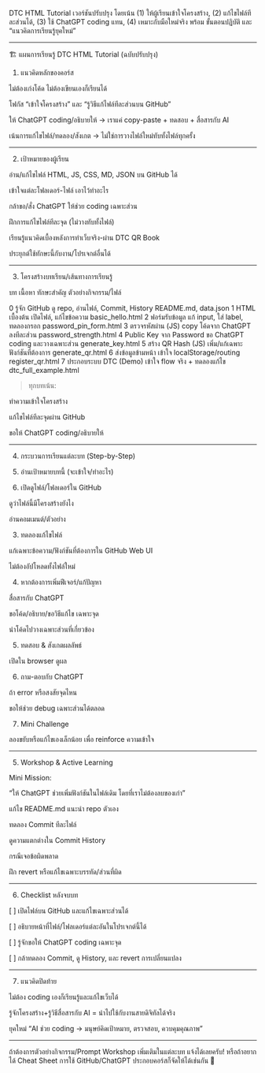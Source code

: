 DTC HTML Tutorial  เวอร์ชันปรับปรุง
โดยเน้น (1) ให้ผู้เรียนเข้าใจโครงสร้าง, (2) แก้ไขไฟล์ทีละส่วนได้, (3) ใช้ ChatGPT coding แทน, (4) เหมาะกับมือใหม่จริง
พร้อม ขั้นตอนปฏิบัติ และ “แนวคิดการเรียนรู้ยุคใหม่”


---

🏗️ แผนการเรียนรู้ DTC HTML Tutorial (ฉบับปรับปรุง)

1. แนวคิดหลักของคอร์ส

ไม่ต้องเก่งโค้ด ไม่ต้องเขียนเองก็เรียนได้

โฟกัส “เข้าใจโครงสร้าง” และ “รู้วิธีแก้ไฟล์ทีละส่วนบน GitHub”

ให้ ChatGPT coding/อธิบายให้ → เราแค่ copy-paste + ทดสอบ + สื่อสารกับ AI

เน้นการแก้ไขไฟล์/ทดลอง/สังเกต → ไม่ใช่การวางไฟล์ใหม่ทับทั้งไฟล์ทุกครั้ง



---

2. เป้าหมายของผู้เรียน

อ่าน/แก้ไขไฟล์ HTML, JS, CSS, MD, JSON บน GitHub ได้

เข้าใจแต่ละโฟลเดอร์-ไฟล์ เอาไว้ทำอะไร

กล้าขอ/สั่ง ChatGPT ให้ช่วย coding เฉพาะส่วน

ฝึกการแก้ไขไฟล์ทีละจุด (ไม่วางทับทั้งไฟล์)

เรียนรู้แนวคิดเบื้องหลังการทำเว็บจริง-ผ่าน DTC QR Book

ประยุกต์ใช้ทักษะนี้กับงาน/โปรเจกต์อื่นได้



---

3. โครงสร้างบทเรียน/เส้นทางการเรียนรู้

บท	เนื้อหา	ทักษะสำคัญ	ตัวอย่างกิจกรรม/ไฟล์

0	รู้จัก GitHub	ดู repo, อ่านไฟล์, Commit, History	README.md, data.json
1	HTML เบื้องต้น	เปิดไฟล์, แก้ไขข้อความ	basic_hello.html
2	ฟอร์มรับข้อมูล	แก้ input, ใส่ label, ทดลองกรอก	password_pin_form.html
3	ตรวจรหัสผ่าน (JS)	copy โค้ดจาก ChatGPT ลงทีละส่วน	password_strength.html
4	Public Key จาก Password	ขอ ChatGPT coding และวางเฉพาะส่วน	generate_key.html
5	สร้าง QR Hash (JS)	เพิ่ม/แก้เฉพาะฟังก์ชันที่ต้องการ	generate_qr.html
6	ส่งข้อมูลข้ามหน้า	เข้าใจ localStorage/routing	register_qr.html
7	ประกอบระบบ DTC (Demo)	เข้าใจ flow จริง + ทดลองแก้ไข	dtc_full_example.html


> ทุกบทเน้น:

ทำความเข้าใจโครงสร้าง

แก้ไขไฟล์ทีละจุดผ่าน GitHub

ขอให้ ChatGPT coding/อธิบายให้





---

4. กระบวนการเรียนแต่ละบท (Step-by-Step)

1. อ่านเป้าหมายบทนี้ (จะเข้าใจ/ทำอะไร)


2. เปิดดูไฟล์/โฟลเดอร์ใน GitHub

ดูว่าไฟล์นี้มีโครงสร้างยังไง

อ่านคอมเมนต์/ตัวอย่าง



3. ทดลองแก้ไขไฟล์

แก้เฉพาะข้อความ/ฟังก์ชันที่ต้องการใน GitHub Web UI

ไม่ต้องอัปโหลดทั้งไฟล์ใหม่



4. หากต้องการเพิ่มฟีเจอร์/แก้ปัญหา

สื่อสารกับ ChatGPT

ขอโค้ด/อธิบาย/ขอวิธีแก้ไข เฉพาะจุด

นำโค้ดไปวางเฉพาะส่วนที่เกี่ยวข้อง



5. ทดสอบ & สังเกตผลลัพธ์

เปิดใน browser ดูผล



6. ถาม-ตอบกับ ChatGPT

ถ้า error หรือสงสัยจุดไหน

ขอให้ช่วย debug เฉพาะส่วนได้ตลอด



7. Mini Challenge

ลองขยับหรือแก้ไขเองเล็กน้อย เพื่อ reinforce ความเข้าใจ





---

5. Workshop & Active Learning

Mini Mission:

“ให้ ChatGPT ช่วยเพิ่มฟังก์ชันในไฟล์เดิม โดยที่เราไม่ต้องลบของเก่า”


แก้ไข README.md แนะนำ repo ตัวเอง

ทดลอง Commit ทีละไฟล์

ดูความแตกต่างใน Commit History


กรณีเจอข้อผิดพลาด

ฝึก revert หรือแก้ไขเฉพาะบรรทัด/ส่วนที่ผิด




---

6. Checklist หลังจบบท

[ ] เปิดไฟล์บน GitHub และแก้ไขเฉพาะส่วนได้

[ ] อธิบายหน้าที่ไฟล์/โฟลเดอร์แต่ละอันในโปรเจกต์นี้ได้

[ ] รู้จักขอให้ ChatGPT coding เฉพาะจุด

[ ] กล้าทดลอง Commit, ดู History, และ revert การเปลี่ยนแปลง



---

7. แนวคิดปิดท้าย

ไม่ต้อง coding เองก็เรียนรู้และแก้ไขเว็บได้

รู้จักโครงสร้าง+รู้วิธีสื่อสารกับ AI = นำไปใช้กับงานสายดิจิทัลได้จริง

ยุคใหม่ “AI ช่วย coding → มนุษย์คิดเป้าหมาย, ตรวจสอบ, ควบคุมคุณภาพ”



---

ถ้าต้องการตัวอย่างกิจกรรม/Prompt Workshop เพิ่มเติมในแต่ละบท แจ้งได้เลยครับ!
หรือถ้าอยากได้ Cheat Sheet การใช้ GitHub/ChatGPT ประกอบคอร์สก็จัดให้ได้เช่นกัน 🚀

